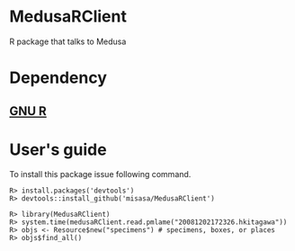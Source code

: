 # MedusaRClient

R package that talks to Medusa

# Dependency

## [GNU R](https://www.r-project.org/ "follow instruction")

# User's guide

To install this package issue following command.

    R> install.packages('devtools')
    R> devtools::install_github('misasa/MedusaRClient')

    R> library(MedusaRClient)
    R> system.time(medusaRClient.read.pmlame("20081202172326.hkitagawa"))
    R> objs <- Resource$new("specimens") # specimens, boxes, or places
    R> objs$find_all()

